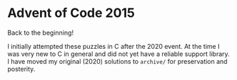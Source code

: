 # Advent of Code 2015

Back to the beginning!

I initially attempted these puzzles in C after the 2020 event. At the time I was very new to C in general and did not yet have a reliable support library. I have moved my original (2020) solutions to `archive/` for preservation and posterity.
